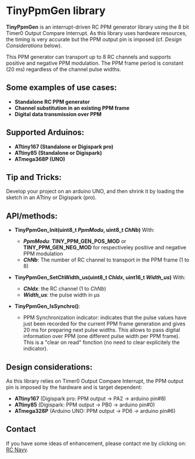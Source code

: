TinyPpmGen library
==================

**TinyPpmGen** is an interrupt-driven RC PPM generator library using the 8 bit Timer0 Output Compare Interrupt. As this library uses hardware resources, the timing is very accurate but the PPM output pin is imposed (cf. _Design Considerations_ below).

This PPM generator can transport up to 8 RC channels and supports positive and negative PPM modulation. The PPM frame period is constant (20 ms) regardless of the channel pulse widths.

Some examples of use cases:
-------------------------
* **Standalone RC PPM generator**
* **Channel substitution in an existing PPM frame**
* **Digital data transmission over PPM**

Supported Arduinos:
------------------
* **ATtiny167 (Standalone or Digispark pro)**
* **ATtiny85 (Standalone or Digispark)**
* **ATmega368P (UNO)**

Tip and Tricks:
--------------
Develop your project on an arduino UNO, and then shrink it by loading the sketch in an ATtiny or Digispark (pro).

API/methods:
-----------
* **TinyPpmGen_Init(uint8_t _PpmModu_, uint8_t _ChNb_)**
With:
	* **_PpmModu_**: **TINY_PPM_GEN_POS_MOD** or **TINY_PPM_GEN_NEG_MOD** for respectiveley positive and negative PPM modulation
	* **_ChNb_**: The number of RC channel to transport in the PPM frame (1 to 8)

* **TinyPpmGen_SetChWidth_us(uint8_t _ChIdx_, uint16_t _Width_us_)**
With:
	* **_ChIdx_**: the RC channel (1 to _ChNb_)
	* **_Width_us_**: the pulse width in µs

* **TinyPpmGen_IsSynchro()**:
	* PPM Synchronization indicator: indicates that the pulse values have just been recorded for the current PPM frame generation and gives 20 ms for preparing next pulse widths. This allows to pass digital information over PPM (one different pulse width per PPM frame). This is a "clear on read" fonction (no need to clear explicitely the indicator).

Design considerations:
---------------------
As this library relies on Timer0 Output Compare Interrupt, the PPM output pin is imposed by the hardware and is target dependent:

* **ATtiny167**  (Digispark pro: PPM output -> PA2 -> arduino pin#8)
* **ATtiny85**   (Digispark:     PPM output -> PB0 -> arduino pin#0)
* **ATmega328P** (Arduino UNO:   PPM output -> PD6 -> arduino pin#6)

Contact
-------

If you have some ideas of enhancement, please contact me by clicking on: [RC Navy](http://p.loussouarn.free.fr/contact.html).

